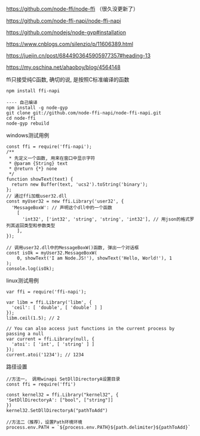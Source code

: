 https://github.com/node-ffi/node-ffi  （很久没更新了）

https://github.com/node-ffi-napi/node-ffi-napi

https://github.com/nodejs/node-gyp#installation



https://www.cnblogs.com/silenzio/p/11606389.html

https://juejin.cn/post/6844903645905977357#heading-13

https://my.oschina.net/ahaoboy/blog/4564148



ffi只接受纯C函数, 确切的说, 是按照C标准编译的函数

```
npm install ffi-napi

---- 自己编译
npm install -g node-gyp
git clone git://github.com/node-ffi-napi/node-ffi-napi.git
cd node-ffi
node-gyp rebuild
```



windows测试用例

```
const ffi = require('ffi-napi');
/**
 * 先定义一个函数, 用来在窗口中显示字符
 * @param {String} text
 * @return {*} none
 */
function showText(text) {
  return new Buffer(text, 'ucs2').toString('binary');
};
// 通过ffi加载user32.dll
const myUser32 = new ffi.Library('user32', {
  'MessageBoxW': // 声明这个dll中的一个函数
    [
      'int32', ['int32', 'string', 'string', 'int32'], // 用json的格式罗列其返回类型和参数类型
    ],
});

// 调用user32.dll中的MessageBoxW()函数, 弹出一个对话框
const isOk = myUser32.MessageBoxW(
    0, showText('I am Node.JS!'), showText('Hello, World!'), 1
);
console.log(isOk);
```



linux测试用例

```
var ffi = require('ffi-napi');

var libm = ffi.Library('libm', {
  'ceil': [ 'double', [ 'double' ] ]
});
libm.ceil(1.5); // 2

// You can also access just functions in the current process by passing a null
var current = ffi.Library(null, {
  'atoi': [ 'int', [ 'string' ] ]
});
current.atoi('1234'); // 1234
```



路径设置

```
//方法一， 调用winapi SetDllDirectoryA设置目录
const ffi = require('ffi')

const kernel32 = ffi.Library("kernel32", {
'SetDllDirectoryA': ["bool", ["string"]]
})
kernel32.SetDllDirectoryA("pathToAdd")

//方法二（推荐），设置Path环境环境
process.env.PATH = `${process.env.PATH}${path.delimiter}${pathToAdd}`
```

